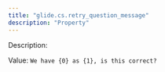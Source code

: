 ```yaml
---
title: "glide.cs.retry_question_message"
description: "Property"
---
```


Description: 

Value: `We have {0} as {1}, is this correct?`